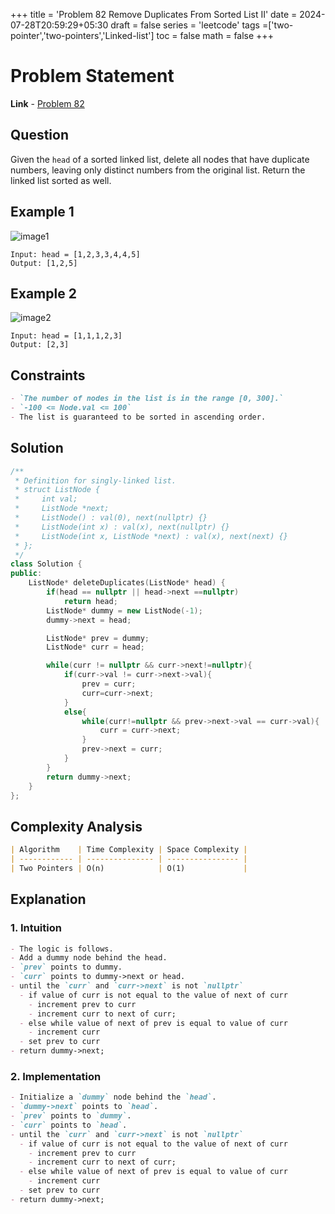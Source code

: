 +++
title = 'Problem 82 Remove Duplicates From Sorted List II'
date = 2024-07-28T20:59:29+05:30
draft = false
series = 'leetcode'
tags =['two-pointer','two-pointers','Linked-list']
toc = false
math = false
+++

# Problem Statement

**Link** - [Problem 82](https://leetcode.com/problems/remove-duplicates-from-sorted-list-ii/description/)

## Question

Given the `head` of a sorted linked list, delete all nodes that have duplicate numbers, leaving only distinct numbers from the original list. Return the linked list sorted as well.

## Example 1

![image1](https://assets.leetcode.com/uploads/2021/01/04/linkedlist1.jpg)

```
Input: head = [1,2,3,3,4,4,5]
Output: [1,2,5]
```

## Example 2

![image2](https://assets.leetcode.com/uploads/2021/01/04/linkedlist2.jpg)

```
Input: head = [1,1,1,2,3]
Output: [2,3]
```

## Constraints

```markdown
- `The number of nodes in the list is in the range [0, 300].`
- `-100 <= Node.val <= 100`
- The list is guaranteed to be sorted in ascending order.
```

## Solution

```cpp
/**
 * Definition for singly-linked list.
 * struct ListNode {
 *     int val;
 *     ListNode *next;
 *     ListNode() : val(0), next(nullptr) {}
 *     ListNode(int x) : val(x), next(nullptr) {}
 *     ListNode(int x, ListNode *next) : val(x), next(next) {}
 * };
 */
class Solution {
public:
    ListNode* deleteDuplicates(ListNode* head) {
        if(head == nullptr || head->next ==nullptr)
            return head;
        ListNode* dummy = new ListNode(-1);
        dummy->next = head;

        ListNode* prev = dummy;
        ListNode* curr = head;

        while(curr != nullptr && curr->next!=nullptr){
            if(curr->val != curr->next->val){
                prev = curr;
                curr=curr->next;
            }
            else{
                while(curr!=nullptr && prev->next->val == curr->val){
                    curr = curr->next;
                }
                prev->next = curr;
            }
        }
        return dummy->next;
    }
};
```

## Complexity Analysis

```markdown
| Algorithm    | Time Complexity | Space Complexity |
| ------------ | --------------- | ---------------- |
| Two Pointers | O(n)            | O(1)             |
```

## Explanation

### 1. Intuition

```markdown
- The logic is follows.
- Add a dummy node behind the head.
- `prev` points to dummy.
- `curr` points to dummy->next or head.
- until the `curr` and `curr->next` is not `nullptr`
  - if value of curr is not equal to the value of next of curr
    - increment prev to curr
    - increment curr to next of curr;
  - else while value of next of prev is equal to value of curr
    - increment curr
  - set prev to curr
- return dummy->next;
```

### 2. Implementation

```markdown
- Initialize a `dummy` node behind the `head`.
- `dummy->next` points to `head`.
- `prev` points to `dummy`.
- `curr` points to `head`.
- until the `curr` and `curr->next` is not `nullptr`
  - if value of curr is not equal to the value of next of curr
    - increment prev to curr
    - increment curr to next of curr;
  - else while value of next of prev is equal to value of curr
    - increment curr
  - set prev to curr
- return dummy->next;
```
